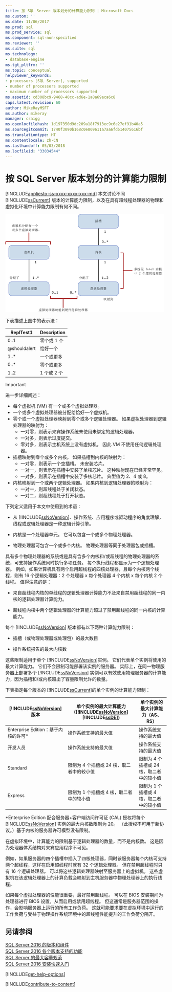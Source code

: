 ```yaml
---
title: 按 SQL Server 版本划分的计算能力限制 | Microsoft Docs
ms.custom: ''
ms.date: 11/06/2017
ms.prod: sql
ms.prod_service: sql
ms.component: sql-non-specified
ms.reviewer: ''
ms.suite: sql
ms.technology:
- database-engine
ms.tgt_pltfrm: ''
ms.topic: conceptual
helpviewer_keywords:
- processors [SQL Server], supported
- number of processors supported
- maximum number of processors supported
ms.assetid: cd308bc9-9468-40cc-ad6e-1a8a69aca6c8
caps.latest.revision: 60
author: MikeRayMSFT
ms.author: mikeray
manager: craigg
ms.openlocfilehash: 1d197350d9dc209a18f7913ec9c6e27ef91b40a5
ms.sourcegitcommit: 1740f3090b168c0e809611a7aa6fd514075616bf
ms.translationtype: HT
ms.contentlocale: zh-CN
ms.lasthandoff: 05/03/2018
ms.locfileid: "33034544"
---
```

# <a name="compute-capacity-limits-by-edition-of-sql-server"></a>按 SQL Server 版本划分的计算能力限制
[!INCLUDE[appliesto-ss-xxxx-xxxx-xxx-md](../includes/appliesto-ss-xxxx-xxxx-xxx-md.md)]
  本文讨论不同 [!INCLUDE[ssCurrent](../includes/sscurrent-md.md)] 版本的计算能力限制，以及在具有超线程处理器的物理和虚拟化环境中计算能力限制有何不同。  
  
 ![符合计算机能力限制](../sql-server/media/compute-capacity-limits.gif "符合计算机能力限制")  
  
 下表描述上图中的表示法：  
  
|ReplTest1|Description|  
|-----------|-----------------|  
|0..1|零个或 1 个|  
|@shouldalert|恰好一个|  
|1..\*|一个或更多|  
|0..\*|零个或更多|  
|1..2|1 个或 2 个|  
  
> [!IMPORTANT]  
> 进一步详细阐述：  
>   
> - 每个虚拟机 (VM) 有一个或多个虚拟处理器。  
> - 一个或多个虚拟处理器被分配给恰好一个虚拟机。  
> - 零个或一个虚拟处理器映射到零个或多个逻辑处理器。 如果虚拟处理器到逻辑处理器的映射为： 
>     -   一对零，则表示来宾操作系统未使用未绑定的逻辑处理器。  
>     -   一对多，则表示过度提交。  
>     -   零对多，则表示主机系统上没有虚拟机。 因此 VM 不使用任何逻辑处理器。  
> - 插槽映射到零个或多个内核。 如果插槽到内核的映射为：  
>     -   一对零，则表示一个空插槽。 未安装芯片。  
>     -   一对一，则表示在插槽中安装了单核芯片。 这种映射现在已经非常罕见。  
>     -   一对多，则表示在插槽中安装了多核芯片。 典型值为 2、4 或 8。  
> - 内核映射到一个或两个逻辑处理器。 如果内核到逻辑处理器的映射为：  
>     -   一对一，则超线程处于关闭状态。  
>     -   一对二，则超线程处于打开状态。  
  
 下列定义适用于本文中使用到的术语：  
  
-   从 [!INCLUDE[ssNoVersion](../includes/ssnoversion-md.md)]、操作系统、应用程序或驱动程序的角度理解，线程或逻辑处理器是一种逻辑计算引擎。  
  
-   内核是一个处理器单元。 它可以包含一个或多个物理处理器。  
  
-   物理处理器可包含一个或多个内核。 物理处理器等同于处理器包或插槽。  
  
具有多个物理处理器的系统或是具有含多个内核和/或超线程的物理处理器的系统，可支持操作系统同时执行多项任务。 每个执行线程都显示为一个逻辑处理器。 例如，如果计算机具有两个启用超线程的四核处理器，且每个内核两个线程，则有 16 个逻辑处理器：2 个处理器 x 每个处理器 4 个内核 x 每个内核 2 个线程。 值得注意的是：  
  
-   来自超线程内核的单线程的逻辑处理器计算能力不及来自禁用超线程的同一内核的逻辑处理器计算能力。  
  
-   超线程内核中两个逻辑处理器的计算能力超过了禁用超线程的同一内核的计算能力。  
  
每个 [!INCLUDE[ssNoVersion](../includes/ssnoversion-md.md)] 版本都有以下两种计算能力限制：  
  
- 插槽（或物理处理器或处理包）的最大数目  
  
- 操作系统报告的最大内核数  
  
这些限制适用于单个 [!INCLUDE[ssNoVersion](../includes/ssnoversion-md.md)]实例。 它们代表单个实例将使用的最大计算能力。 它们不会限制可能部署该实例的服务器。 实际上，在同一物理服务器上部署多个 [!INCLUDE[ssNoVersion](../includes/ssnoversion-md.md)] 实例可以有效使用物理服务器的计算能力，因为插槽和/或内核超出了容量限制允许的数量。  
  
下表指定每个版本的 [!INCLUDE[ssCurrent](../includes/sscurrent-md.md)]的单个实例的计算能力限制：  
  
|[!INCLUDE[ssNoVersion](../includes/ssnoversion-md.md)] 版本|单个实例的最大计算能力 ([!INCLUDE[ssNoVersion](../includes/ssnoversion-md.md)][!INCLUDE[ssDE](../includes/ssde-md.md)])|单个实例的最大计算能力（AS、RS）|  
|---------------------------------------|--------------------------------------------------------------------------------------------------------|-------------------------------------------------------------------|  
|Enterprise Edition：基于内核的许可\*|操作系统支持的最大值|操作系统支持的最大值|  
|开发人员|操作系统支持的最大值|操作系统支持的最大值|  
|Standard|限制为 4 个插槽或 24 核，取二者中的较小值|限制为 4 个插槽或 24 核，取二者中的较小值|  
|Express|限制为 1 个插槽或 4 核，取二者中的较小值|限制为 1 个插槽或 4 核，取二者中的较小值|  

\*Enterprise Edition 配合服务器+客户端访问许可证 (CAL) 授权将每个 [!INCLUDE[ssNoVersion](../includes/ssnoversion-md.md)] 实例的最大内核数限制为 20。 （此授权不可用于新协议。）基于内核的服务器许可模型没有限制。  
  
在虚拟环境中，计算能力的限制基于逻辑处理器的数量，而不是内核数。 这是因为处理器体系结构对来宾应用程序不可见。 

例如，如果服务器的四个插槽中插入了四核处理器，同时该服务器每个内核可支持两个超线程，这样在启用超线程时就有 32 个逻辑处理器。 但在禁用超线程时只有 16 个逻辑处理器。 可以将这些逻辑处理器映射至服务器上的虚拟机。 这些虚拟机在该逻辑处理器上的计算负载会映射到主机服务器中物理处理器上的执行线程。  
  
如果每个虚拟处理器的性能很重要，最好禁用超线程。 可以在 BIOS 安装期间为处理器进行 BIOS 设置，从而启用或禁用超线程。 但这通常是服务器范围的操作，会影响服务器上运行的所有工作负荷。 这就可能要求要在虚拟环境中运行的工作负荷与受益于物理操作系统环境中的超线程性能提升的工作负荷分隔开。  
  
## <a name="see-also"></a>另请参阅  
 [SQL Server 2016 的版本和组件](../sql-server/editions-and-components-of-sql-server-2016.md)   
 [SQL Server 2016 各个版本支持的功能](~/sql-server/editions-and-supported-features-for-sql-server-2016.md)   
 [SQL Server 的最大容量规范](../sql-server/maximum-capacity-specifications-for-sql-server.md)   
 [SQL Server 2016 安装快速入门](http://msdn.microsoft.com/library/672afac9-364d-4946-ad5d-8a2d89cf8d81)  

[!INCLUDE[get-help-options](../includes/paragraph-content/get-help-options.md)]

[!INCLUDE[contribute-to-content](../includes/paragraph-content/contribute-to-content.md)]
